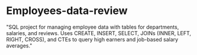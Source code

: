# Employees-data-review
"SQL project for managing employee data with tables for departments, salaries, and reviews. Uses CREATE, INSERT, SELECT, JOINs (INNER, LEFT, RIGHT, CROSS), and CTEs to query high earners and job-based salary averages."
